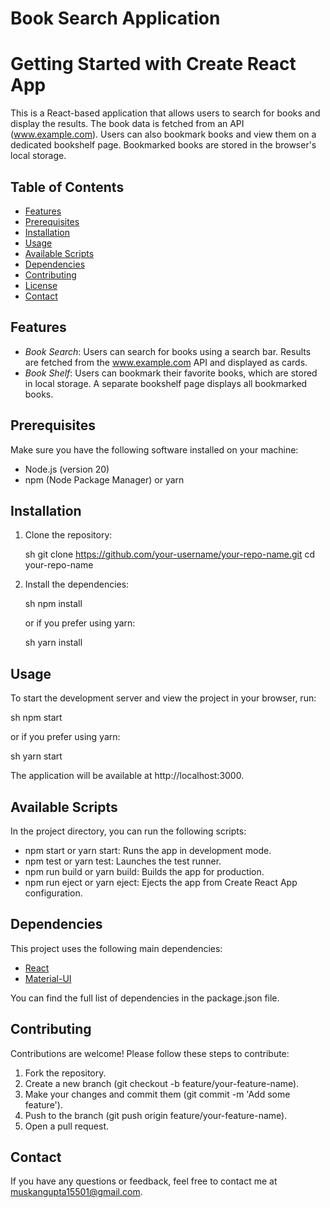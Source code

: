 # Book Search Application

# Getting Started with Create React App

This is a React-based application that allows users to search for books and display the results. The book data is fetched from an API (www.example.com). Users can also bookmark books and view them on a dedicated bookshelf page. Bookmarked books are stored in the browser's local storage.

## Table of Contents

- [Features](#features)
- [Prerequisites](#prerequisites)
- [Installation](#installation)
- [Usage](#usage)
- [Available Scripts](#available-scripts)
- [Dependencies](#dependencies)
- [Contributing](#contributing)
- [License](#license)
- [Contact](#contact)

## Features

- *Book Search*: Users can search for books using a search bar. Results are fetched from the www.example.com API and displayed as cards.
- *Book Shelf*: Users can bookmark their favorite books, which are stored in local storage. A separate bookshelf page displays all bookmarked books.

## Prerequisites

Make sure you have the following software installed on your machine:

- Node.js (version 20)
- npm (Node Package Manager) or yarn

## Installation

1. Clone the repository:

   sh
   git clone https://github.com/your-username/your-repo-name.git
   cd your-repo-name
   

2. Install the dependencies:

   sh
   npm install
   

   or if you prefer using yarn:

   sh
   yarn install
   

## Usage

To start the development server and view the project in your browser, run:

sh
npm start


or if you prefer using yarn:

sh
yarn start


The application will be available at http://localhost:3000.

## Available Scripts

In the project directory, you can run the following scripts:

- npm start or yarn start: Runs the app in development mode.
- npm test or yarn test: Launches the test runner.
- npm run build or yarn build: Builds the app for production.
- npm run eject or yarn eject: Ejects the app from Create React App configuration.

## Dependencies

This project uses the following main dependencies:

- [React](https://reactjs.org/)
- [Material-UI](https://material-ui.com/)

You can find the full list of dependencies in the package.json file.

## Contributing

Contributions are welcome! Please follow these steps to contribute:

1. Fork the repository.
2. Create a new branch (git checkout -b feature/your-feature-name).
3. Make your changes and commit them (git commit -m 'Add some feature').
4. Push to the branch (git push origin feature/your-feature-name).
5. Open a pull request.


## Contact

If you have any questions or feedback, feel free to contact me at muskangupta15501@gmail.com.

